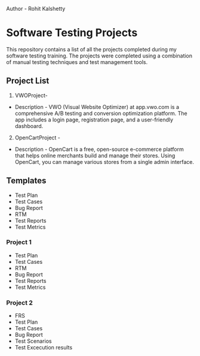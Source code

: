 Author - Rohit Kalshetty

# Software Testing Projects
This repository contains a list of all the projects completed during my software testing training. The projects were completed using a combination of manual testing techniques and test management tools.

## Project List

1. VWOProject-
- Description - VWO (Visual Website Optimizer) at app.vwo.com is a comprehensive A/B testing 
                and conversion optimization platform. The app includes a login page, registration 
                page, and a user-friendly dashboard.

2. OpenCartProject - 
- Description -     OpenCart is a free, open-source e-commerce platform that helps online merchants 
                    build and manage their stores. Using OpenCart, you can manage various stores 
                    from a single admin interface.



## Templates
- Test Plan
- Test Cases
- Bug Report
- RTM
- Test Reports
- Test Metrics


### Project 1
- Test Plan
- Test Cases
- RTM
- Bug Report
- Test Reports
- Test Metrics

### Project 2
- FRS
- Test Plan
- Test Cases
- Bug Report
- Test Scenarios
- Test Excecution results




